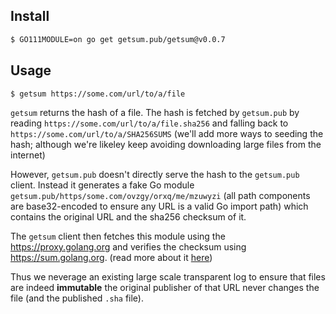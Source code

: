 ## Install

```bash
$ GO111MODULE=on go get getsum.pub/getsum@v0.0.7
```

## Usage

```bash
$ getsum https://some.com/url/to/a/file
```

`getsum` returns the hash of a file. The hash is fetched by `getsum.pub` by reading `https://some.com/url/to/a/file.sha256` and falling back to `https://some.com/url/to/a/SHA256SUMS` (we'll add more ways to seeding the hash; although we're likeley keep avoiding downloading large files from the internet)

However, `getsum.pub` doesn't directly serve the hash to the `getsum.pub` client.
Instead it generates a fake Go module `getsum.pub/https/some.com/ovzgy/orxq/me/mzuwyzi` (all path components are base32-encoded to ensure any URL is a valid Go import path)
which contains the original URL and the sha256 checksum of it.

The `getsum` client then fetches this module using the https://proxy.golang.org and verifies the checksum using https://sum.golang.org. (read more about it [here](https://go.googlesource.com/proposal/+/master/design/25530-sumdb.md))

Thus we neverage an existing large scale transparent log to ensure that files are indeed **immutable** the original publisher of that URL never changes the file (and the published `.sha` file).

